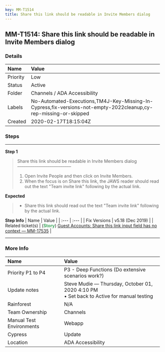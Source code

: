```yaml
---
key: MM-T1514
title: Share this link should be readable in Invite Members dialog
---
```


## MM-T1514: Share this link should be readable in Invite Members dialog

### Details

| Name     | Value                                                                                                            |
| :------- | :--------------------------------------------------------------------------------------------------------------- |
| Priority | Low                                                                                                              |
| Status   | Active                                                                                                           |
| Folder   | Channels / ADA Accessibility                                                                                     |
| Labels   | No-Automated-Executions,TM4J-Key-Missing-In-Cypress,fix-versions-not-empty-2022cleanup,cy-rep-missing-or-skipped |
| Created  | 2020-02-17T18:15:04Z                                                                                             |

### Steps

<hr/>

**Step 1**

> <article>Share this link should be readable in Invite Members dialog<br>–––––––––––––––––––––––––<ol><li>Open Invite People and then click on Invite Members.</li><li>When the focus is on Share this link, the JAWS reader should read out the text "Team invite link" following by the actual link.</li></ol></article>

**Expected**

> <article><ul><li>Share this link should read out the text "Team invite link" following by the actual link.</li></ul></article>

**Step Info**
| Name | Value |
| :--- | :--- |
| Fix Versions | v5.18 (Dec 2019) |
| Related ticket(s) | (<strong><span style="color: rgb(65, 168, 95);">Story</span></strong>) <a href="https://mattermost.atlassian.net/browse/MM-17535">Guest Accounts: Share this link input field has no context — MM-17535</a> |

<hr/>

### More Info

| Name                     | Value                                                                                       |
| :----------------------- | :------------------------------------------------------------------------------------------ |
| Priority P1 to P4        | P3 - Deep Functions (Do extensive scenarios work?)                                          |
| Update notes             | Steve Mudie — Thursday, October 01, 2020 4:10 PM<br>• Set back to Active for manual testing |
| Rainforest               | N/A                                                                                         |
| Team Ownership           | Channels                                                                                    |
| Manual Test Environments | Webapp                                                                                      |
| Cypress                  | Update                                                                                      |
| Location                 | ADA Accessibility                                                                           |
